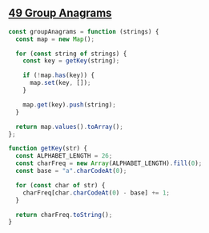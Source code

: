 ## [49 Group Anagrams](https://leetcode.com/problems/group-anagrams/description/)

<!-- notecardId: 1741125563492 -->

```js
const groupAnagrams = function (strings) {
  const map = new Map();

  for (const string of strings) {
    const key = getKey(string);

    if (!map.has(key)) {
      map.set(key, []);
    }

    map.get(key).push(string);
  }

  return map.values().toArray();
};

function getKey(str) {
  const ALPHABET_LENGTH = 26;
  const charFreq = new Array(ALPHABET_LENGTH).fill(0);
  const base = "a".charCodeAt(0);

  for (const char of str) {
    charFreq[char.charCodeAt(0) - base] += 1;
  }

  return charFreq.toString();
}
```
